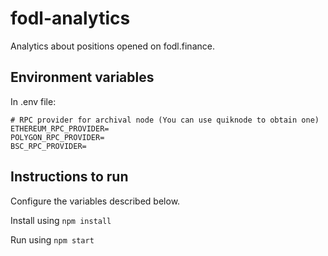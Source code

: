 # fodl-analytics

Analytics about positions opened on fodl.finance.

## Environment variables

In .env file:

```
# RPC provider for archival node (You can use quiknode to obtain one)
ETHEREUM_RPC_PROVIDER=
POLYGON_RPC_PROVIDER=
BSC_RPC_PROVIDER=
```

## Instructions to run

Configure the variables described below.

Install using `npm install`

Run using `npm start`
